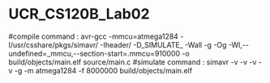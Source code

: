 # UCR_CS120B_Lab02
#compile command : avr-gcc -mmcu=atmega1284 -I/usr/csshare/pkgs/simavr/ -Iheader/ -D_SIMULATE_ -Wall -g -Og -Wl,--undefined=_mmcu,--section-start=.mmcu=910000 -o build/objects/main.elf source/main.c
#simulate command : simavr -v -v -v -v -g -m atmega1284 -f 8000000 build/objects/main.elf
